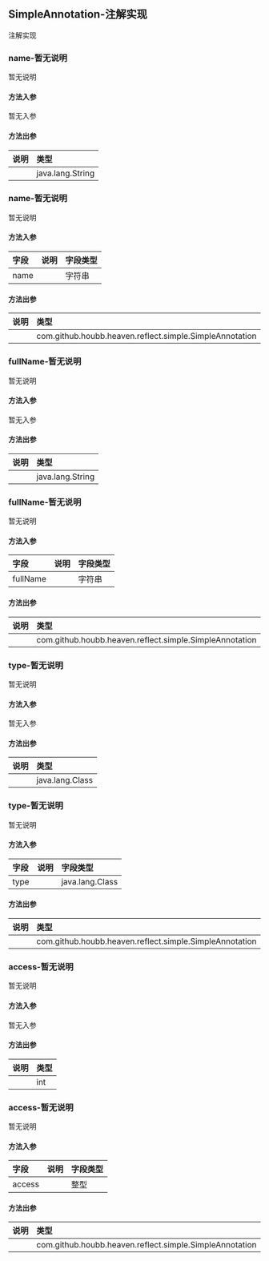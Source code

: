 ## SimpleAnnotation-注解实现

注解实现

### name-暂无说明

暂无说明

#### 方法入参

暂无入参

#### 方法出参

| 说明 | 类型 |
|:---|:---|
|  | java.lang.String |

### name-暂无说明

暂无说明

#### 方法入参

| 字段 | 说明 | 字段类型 |
|:---|:---|:---|
| name |  | 字符串 |

#### 方法出参

| 说明 | 类型 |
|:---|:---|
|  | com.github.houbb.heaven.reflect.simple.SimpleAnnotation |

### fullName-暂无说明

暂无说明

#### 方法入参

暂无入参

#### 方法出参

| 说明 | 类型 |
|:---|:---|
|  | java.lang.String |

### fullName-暂无说明

暂无说明

#### 方法入参

| 字段 | 说明 | 字段类型 |
|:---|:---|:---|
| fullName |  | 字符串 |

#### 方法出参

| 说明 | 类型 |
|:---|:---|
|  | com.github.houbb.heaven.reflect.simple.SimpleAnnotation |

### type-暂无说明

暂无说明

#### 方法入参

暂无入参

#### 方法出参

| 说明 | 类型 |
|:---|:---|
|  | java.lang.Class |

### type-暂无说明

暂无说明

#### 方法入参

| 字段 | 说明 | 字段类型 |
|:---|:---|:---|
| type |  | java.lang.Class |

#### 方法出参

| 说明 | 类型 |
|:---|:---|
|  | com.github.houbb.heaven.reflect.simple.SimpleAnnotation |

### access-暂无说明

暂无说明

#### 方法入参

暂无入参

#### 方法出参

| 说明 | 类型 |
|:---|:---|
|  | int |

### access-暂无说明

暂无说明

#### 方法入参

| 字段 | 说明 | 字段类型 |
|:---|:---|:---|
| access |  | 整型 |

#### 方法出参

| 说明 | 类型 |
|:---|:---|
|  | com.github.houbb.heaven.reflect.simple.SimpleAnnotation |





